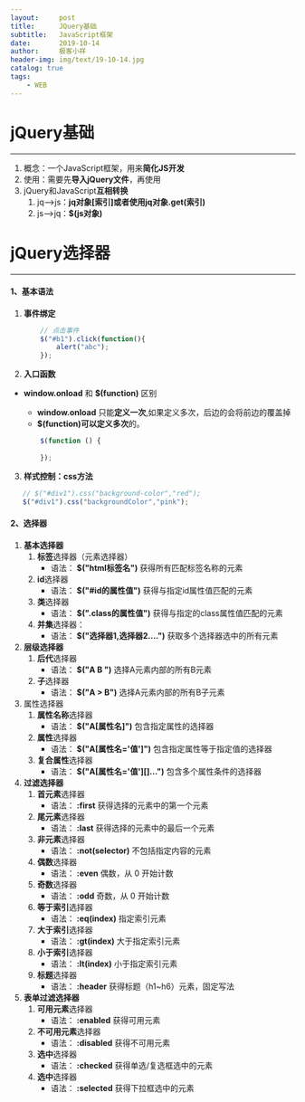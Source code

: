 ```yaml
---
layout:     post                    
title:      JQuery基础
subtitle:   JavaScript框架               
date:       2019-10-14               
author:     极客小祥                      
header-img: img/text/19-10-14.jpg   
catalog: true              
tags:                                
    - WEB
---
```


# jQuery基础
<hr/>

1. 概念：一个JavaScript框架，用来**简化JS开发**
2. 使用：需要先**导入jQuery文件**，再使用
3. jQuery和JavaScript**互相转换**
    1. jq-->js：**jq对象\[索引\]**或者使用**jq对象.get(索引)**
    2. js-->jq：**$(js对象)**

# jQuery选择器
<hr/>

#### 1、基本语法
1. **事件绑定**
    ```javascript
        // 点击事件
        $("#b1").click(function(){
            alert("abc");
        });
    ```
2. **入口函数**
* **window.onload**  和 **$(function)** 区别
    * **window.onload** 只能**定义一次**,如果定义多次，后边的会将前边的覆盖掉
    * **$(function)**可以**定义多次**的。

    ```javascript
        $(function () {
            
        });
    ```

3. **样式控制：css方法**
 ```javascript
    // $("#div1").css("background-color","red");
    $("#div1").css("backgroundColor","pink");
```

#### 2、选择器
1. **基本选择器**
    1. **标签**选择器（元素选择器）
        * 语法： **$("html标签名")** 获得所有匹配标签名称的元素
    2. **id**选择器 
        * 语法： **$("#id的属性值")** 获得与指定id属性值匹配的元素
    3. **类**选择器
        * 语法： **$(".class的属性值")** 获得与指定的class属性值匹配的元素
    4. **并集**选择器：
        * 语法： **$("选择器1,选择器2....")** 获取多个选择器选中的所有元素
2. **层级选择器**
    1. **后代**选择器
        * 语法： **$("A B ")** 选择A元素内部的所有B元素		
    2. **子**选择器
        * 语法： **$("A > B")** 选择A元素内部的所有B子元素
3. 属性选择器
    1. **属性名称**选择器 
        * 语法： **$("A\[属性名\]")** 包含指定属性的选择器
    2. **属性**选择器
        * 语法： **$("A\[属性名='值'\]")** 包含指定属性等于指定值的选择器
    3. **复合属性**选择器
        * 语法： **$("A\[属性名='值'\]\[\]...")** 包含多个属性条件的选择器
4. **过滤选择器**
    1. **首元素**选择器 
        * 语法： **:first** 获得选择的元素中的第一个元素
    2. **尾元素**选择器 
        * 语法： **:last** 获得选择的元素中的最后一个元素
    3. **非元素**选择器
        * 语法： **:not(selector)** 不包括指定内容的元素
    4. **偶数**选择器
        * 语法： **:even** 偶数，从 0 开始计数
    5. **奇数**选择器
        * 语法： **:odd** 奇数，从 0 开始计数
    6. **等于索引**选择器
        * 语法： **:eq(index)** 指定索引元素
    7. **大于索引**选择器 
        * 语法： **:gt(index)** 大于指定索引元素
    8. **小于索引**选择器 
        * 语法： **:lt(index)** 小于指定索引元素
    9. **标题**选择器
        * 语法： **:header** 获得标题（h1~h6）元素，固定写法
5. **表单过滤选择器**
    1. **可用元素**选择器 
        * 语法： **:enabled** 获得可用元素
    2. **不可用元素**选择器 
        * 语法： **:disabled** 获得不可用元素
    3. **选中**选择器 
        * 语法： **:checked** 获得单选/复选框选中的元素
    4. **选中**选择器 
        * 语法： **:selected** 获得下拉框选中的元素